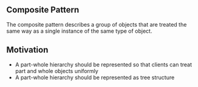 ## Composite Pattern

The composite pattern describes a group of objects that are treated the same way as a single instance of the same type of object.

## Motivation

- A part-whole hierarchy should be represented so that clients can treat part and whole objects uniformly
- A part-whole hierarchy should be represented as tree structure
